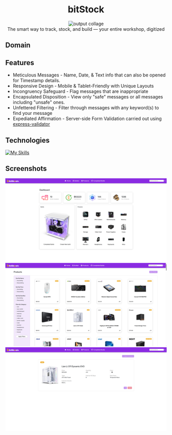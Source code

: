<h1 align='center'>bitStock</h1>

<div align="center">
   <img width=auto height=auto src="./public/output-mobile.jpg" alt="output collage">
</div>

<div align='center'>The smart way to track, stock, and build — your entire workshop, digitized</div>

## Domain



## Features

- Meticulous Messages - Name, Date, & Text info that can also be opened for Timestamp details.
- Responsive Design - Mobile & Tablet-Friendly with Unique Layouts
- Incongruency Safeguard - Flag messages that are inappropriate
- Encapsulated Disposition - View only "safe" messages or all messages including "unsafe" ones.
- Unfettered Filtering - Filter through messages with any keyword(s) to find your message
- Expediated Affirmation - Server-side Form Validation carried out using [express-validator](https://express-validator.github.io/docs/)

## Technologies

[![My Skills](https://skillicons.dev/icons?i=nodejs,express,postgres,html,css,bootstrap)](https://skillicons.dev)

## Screenshots

<div align="center">
   <img width=auto height=auto src="./public/output-pc-1.png" alt="ChronoVault">
   <img width=auto height=auto src="./public/output-pc-2.png" alt="Event Horizon">
   <img width=auto height=auto src="./public/output-pc-3.png" alt="Singularity">
</div>
